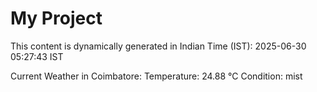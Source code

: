 # My Project

This content is dynamically generated in Indian Time (IST): 2025-06-30 05:27:43 IST


Current Weather in Coimbatore:
Temperature: 24.88 °C
Condition: mist
